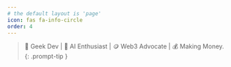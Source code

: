 ```yaml
---
# the default layout is 'page'
icon: fas fa-info-circle
order: 4
---
```


>   🚀 Geek Dev | 🤖 AI Enthusiast | 🪙 Web3 Advocate | 💰 Making Money.
{: .prompt-tip }
